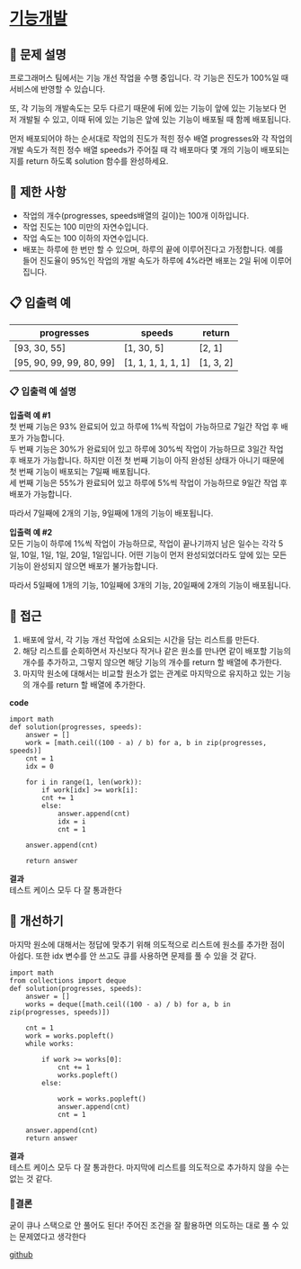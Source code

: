# [기능개발](https://programmers.co.kr/learn/courses/30/lessons/42586)

## 🔎  문제 설명
프로그래머스 팀에서는 기능 개선 작업을 수행 중입니다. 각 기능은 진도가 100%일 때 서비스에 반영할 수 있습니다.

또, 각 기능의 개발속도는 모두 다르기 때문에 뒤에 있는 기능이 앞에 있는 기능보다 먼저 개발될 수 있고, 이때 뒤에 있는 기능은 앞에 있는 기능이 배포될 때 함께 배포됩니다.

먼저 배포되어야 하는 순서대로 작업의 진도가 적힌 정수 배열 progresses와 각 작업의 개발 속도가 적힌 정수 배열 speeds가 주어질 때 각 배포마다 몇 개의 기능이 배포되는지를 return 하도록 solution 함수를 완성하세요.

## 🔎  제한 사항
-   작업의 개수(progresses, speeds배열의 길이)는 100개 이하입니다.
-   작업 진도는 100 미만의 자연수입니다.
-   작업 속도는 100 이하의 자연수입니다.
-   배포는 하루에 한 번만 할 수 있으며, 하루의 끝에 이루어진다고 가정합니다. 예를 들어 진도율이 95%인 작업의 개발 속도가 하루에 4%라면 배포는 2일 뒤에 이루어집니다.

## 📋  입출력 예

| progresses | speeds | return |
|------------| ------ | -------|
| [93, 30, 55] | [1, 30, 5] | [2, 1] |
| [95, 90, 99, 99, 80, 99] | [1, 1, 1, 1, 1, 1] | [1, 3, 2] |

### 📋  입출력 예 설명
**입출력 예 #1**  
첫 번째 기능은 93% 완료되어 있고 하루에 1%씩 작업이 가능하므로 7일간 작업 후 배포가 가능합니다.  
두 번째 기능은 30%가 완료되어 있고 하루에 30%씩 작업이 가능하므로 3일간 작업 후 배포가 가능합니다. 하지만 이전 첫 번째 기능이 아직 완성된 상태가 아니기 때문에 첫 번째 기능이 배포되는 7일째 배포됩니다.  
세 번째 기능은 55%가 완료되어 있고 하루에 5%씩 작업이 가능하므로 9일간 작업 후 배포가 가능합니다.

따라서 7일째에 2개의 기능, 9일째에 1개의 기능이 배포됩니다.

**입출력 예 #2**  
모든 기능이 하루에 1%씩 작업이 가능하므로, 작업이 끝나기까지 남은 일수는 각각 5일, 10일, 1일, 1일, 20일, 1일입니다. 어떤 기능이 먼저 완성되었더라도 앞에 있는 모든 기능이 완성되지 않으면 배포가 불가능합니다.

따라서 5일째에 1개의 기능, 10일째에 3개의 기능, 20일째에 2개의 기능이 배포됩니다.

## 🔎  접근
1.  배포에 앞서, 각 기능 개선 작업에 소요되는 시간을 담는 리스트를 만든다. 
2.  해당 리스트를 순회하면서 자신보다 작거나 같은 원소를 만나면 같이 배포할 기능의 개수를 추가하고, 그렇지 않으면 해당 기능의 개수를 return 할 배열에 추가한다. 
3. 마지막 원소에 대해서는 비교할 원소가 없는 관계로 마지막으로 유지하고 있는 기능의 개수를 return 할 배열에 추가한다. 

**code**

    
	import math
	def solution(progresses, speeds):
		answer = []
		work = [math.ceil((100 - a) / b) for a, b in zip(progresses, speeds)]
		cnt = 1
		idx = 0
	    
		for i in range(1, len(work)):
		    if work[idx] >= work[i]:
			cnt += 1
		    else:
		        answer.append(cnt)
		        idx = i
		        cnt = 1

		answer.append(cnt)
		
		return answer

**결과**<br/>
테스트 케이스 모두 다 잘 통과한다

## 🔎  개선하기
마지막 원소에 대해서는 정답에 맞추기 위해 의도적으로 리스트에 원소를 추가한 점이 아쉽다. 또한 idx 변수를 안 쓰고도 큐를 사용하면 문제를 풀 수 있을 것 같다. 


	import math
	from collections import deque
	def solution(progresses, speeds):
	    answer = []
	    works = deque([math.ceil((100 - a) / b) for a, b in zip(progresses, speeds)])

	    cnt = 1
	    work = works.popleft()
	    while works:
	        
	        if work >= works[0]:
	            cnt += 1
	            works.popleft()
	        else:
	            
	            work = works.popleft()
	            answer.append(cnt)
	            cnt = 1
	    
	    answer.append(cnt)
	    return answer

**결과**<br/>
테스트 케이스 모두 다 잘 통과한다. 마지막에 리스트를 의도적으로 추가하지 않을 수는 없는 것 같다. 

### 📎결론
굳이 큐나 스택으로 안 풀어도 된다! 주어진 조건을 잘 활용하면 의도하는 대로 풀 수 있는 문제였다고 생각한다

[github](https://github.com/uyggnodkrap/algorithm/blob/bdb62cc344ec44a910c3af22c4f5e601d4bb4dc0/algorithmstudy/01week/prgm42586.py)
